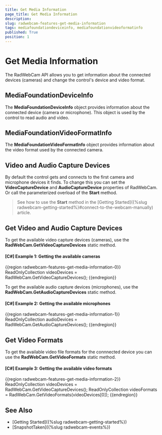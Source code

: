 ```yaml
---
title: Get Media Information
page_title: Get Media Information
description: 
slug: radwebcam-features-get-media-information
tags: mediafoundationdeviceinfo, mediafoundationvideoformatinfo
published: True
position: 1
---
```


# Get Media Information

The RadWebCam API allows you to get information about the connected devices (cameras) and change the control's device and video format.

## MediaFoundationDeviceInfo

The __MediaFoundationDeviceInfo__ object provides information about the connected device (camera or microphone). This object is used by the control to read audio and video.

## MediaFoundationVideoFormatInfo

The __MediaFoundationVideoFormatInfo__ object provides information about the video format used by the connected camera.

## Video and Audio Capture Devices

By default the control gets and connects to the first camera and microphone devices it finds. To change this you can set the __VideoCaptureDevice__ and __AudioCaptureDevice__ properties of RadWebCam. Or call the parameterized overload of the __Start__ method. 

> See how to use the __Start__ method in the [Getting Started]({%slug radwebcam-getting-started%}#connect-to-the-webcam-manually) article.

## Get Video and Audio Capture Devices

To get the available video capture devices (cameras), use the __RadWebCam.GetVideoCaptureDevices__ static method.

#### __[C#] Example 1: Getting the available cameras__
{{region radwebcam-features-get-media-information-0}}
	ReadOnlyCollection<MediaFoundationDeviceInfo> videoDevices = RadWebCam.GetVideoCaptureDevices();
{{endregion}}

To get the available audio capture devices (microphones), use the __RadWebCam.GetAudioCaptureDevices__ static method.

#### __[C#] Example 2: Getting the available microphones__
{{region radwebcam-features-get-media-information-1}}
	ReadOnlyCollection<MediaFoundationDeviceInfo> audioDevices = RadWebCam.GetAudioCaptureDevices();
{{endregion}}

## Get Video Formats

To get the available video file formats for the connnected device you can use the __RadWebCam.GetVideoFormats__ static method.

#### __[C#] Example 3: Getting the available video formats__
{{region radwebcam-features-get-media-information-2}}
	ReadOnlyCollection<MediaFoundationDeviceInfo> videoDevices = RadWebCam.GetVideoCaptureDevices();
	ReadOnlyCollection<MediaFoundationVideoFormatInfo> videoFormats = RadWebCam.GetVideoFormats(videoDevices[0]);
{{endregion}}

## See Also  
* [Getting Started]({%slug radwebcam-getting-started%})
* [SnapshotTaken]({%slug radwebcam-events%})
